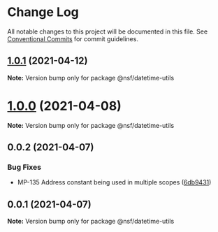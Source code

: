 # Change Log

All notable changes to this project will be documented in this file.
See [Conventional Commits](https://conventionalcommits.org) for commit guidelines.

## [1.0.1](https://bitbucket.nsf.gov/scm/nsf-fe/utility-library/compare/@nsf/datetime-utils@1.0.0...@nsf/datetime-utils@1.0.1) (2021-04-12)

**Note:** Version bump only for package @nsf/datetime-utils





# [1.0.0](https://bitbucket.nsf.gov/scm/nsf-fe/utility-library/compare/@nsf/datetime-utils@0.0.2...@nsf/datetime-utils@1.0.0) (2021-04-08)

**Note:** Version bump only for package @nsf/datetime-utils





## 0.0.2 (2021-04-07)


### Bug Fixes

* MP-135 Address constant being used in multiple scopes ([6db9431](https://bitbucket.nsf.gov/scm/nsf-fe/utility-library/commits/6db94311c42091c5f3d567a5cfd380e6715b3a83))





## 0.0.1 (2021-04-07)

**Note:** Version bump only for package @nsf/datetime-utils
